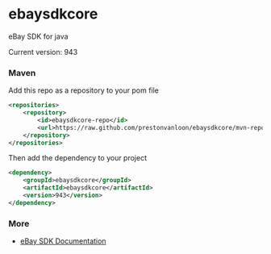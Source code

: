 # ebaysdkcore
eBay SDK for java

Current version: 943

### Maven

Add this repo as a repository to your pom file
```xml
<repositories>
    <repository>
        <id>ebaysdkcore-repo</id>
        <url>https://raw.github.com/prestonvanloon/ebaysdkcore/mvn-repo/</url>
    </repository>
</repositories>
```

Then add the dependency to your project

```xml
<dependency>
    <groupId>ebaysdkcore</groupId>
    <artifactId>ebaysdkcore</artifactId>
    <version>943</version>
</dependency>
```

### More

- [eBay SDK Documentation](https://go.developer.ebay.com/javasdk)
